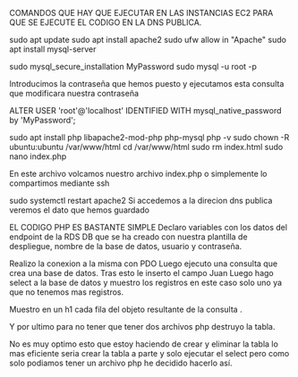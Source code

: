 COMANDOS QUE HAY QUE EJECUTAR EN LAS INSTANCIAS EC2 PARA QUE SE EJECUTE EL CODIGO EN LA DNS PUBLICA.

sudo apt update
sudo apt install apache2
sudo ufw allow in "Apache"
sudo apt install mysql-server

sudo mysql_secure_installation       MyPassword
sudo mysql -u root -p 

Introducimos la contraseña que hemos puesto
y ejecutamos esta consulta que modificara nuestra contraseña 

ALTER USER 'root'@'localhost' IDENTIFIED WITH mysql_native_password by 'MyPassword';

sudo apt install php libapache2-mod-php php-mysql
php -v
sudo chown -R ubuntu:ubuntu /var/www/html
cd /var/www/html
sudo rm index.html
sudo nano index.php

En este archivo volcamos nuestro archivo index.php o simplemente lo compartimos mediante ssh

sudo systemctl restart apache2
Si accedemos a la direcion dns publica veremos el dato que hemos guardado

EL CODIGO PHP ES BASTANTE SIMPLE 
Declaro variables con los datos del endpoint de la RDS DB que se ha creado con nuestra plantilla de despliegue, nombre de la base de datos, usuario y contraseña.

Realizo la conexion a la misma con PDO 
Luego ejecuto una consulta que crea una base de datos.
Tras esto le inserto el campo Juan
Luego hago select a  la base de datos y muestro los registros en este caso solo uno ya que no tenemos mas registros.

Muestro en un h1 cada fila del objeto resultante de la consulta .

Y por ultimo para no tener que tener dos archivos php destruyo la tabla.

No es muy optimo esto que estoy haciendo de crear y eliminar la tabla lo mas eficiente seria crear la tabla a parte y solo ejecutar el select pero como solo podiamos tener un archivo php he decidido hacerlo así.
